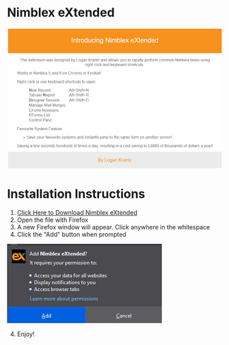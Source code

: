 # Nimblex eXtended

![About Image](Photos/Nimblex%20eXtended%20About.png)

# Installation Instructions

1. <a href="https://github.com/LoganTraceur/eXtended/raw/main/Versions/nimblex_extended-7.2-fx.xpi">Click Here to Download Nimblex eXtended</a>
2. Open the file with Firefox
3. A new Firefox window will appear. Click anywhere in the whitespace
3. Click the "Add" button when prompted

![About Image](Photos/AddButton.png)
 
 4. Enjoy!
